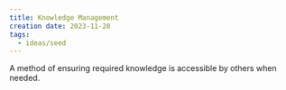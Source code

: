 ```yaml
---
title: Knowledge Management
creation date: 2023-11-28
tags:
  - ideas/seed
---
```



A method of ensuring required knowledge is accessible by others when needed.